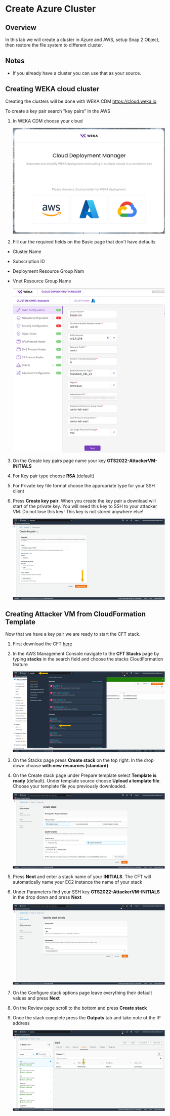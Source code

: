 # Create Azure Cluster

## Overview
In this lab we will create a cluster in Azure and AWS, setup Snap 2 Object, then restore the file system to different cluster.

## Notes 
- If you already have a cluster you can use that as your source.

##  Creating WEKA cloud cluster
Creating the clusters will be done with WEKA CDM https://cloud.weka.io

To create a key pair search "key pairs" in the AWS 

1.  In WEKA CDM choose your cloud

    ![CDM](./images/cdm.png)

2.  Fill our the required fields on the Basic page that don't have defaults
 - Cluster Name
 - Subscription ID
 - Deployment Resource Group Nam
 - Vnet Resource Group Name

    ![CDM Basic](./images/cdm_basic.png)

3.  On the Create key pairs page name your key **GTS2022-AttackerVM-INITIALS**

4.  For Key pair type choose **RSA** (default)

5.  For Private key file format choose the appropriate type for your SSH client

6.  Press **Create key pair**.  When you create the key pair a download will start of the private key.  You will need this key to SSH to your attacker VM.  Do not lose this key!  This key is not stored anywhere else!


     ![CreatePair](./images/createpair.png)

##  Creating Attacker VM from CloudFormation Template
Now that we have a key pair we are ready to start the CFT stack.

1.  First download the CFT [here](remove.yaml)

2.  In the AWS Management Console navigate to the **CFT Stacks** page by typing **stacks** in the search field and choose the stacks CloudFormation feature


    ![Stacks](./images/stacks.png)

3.  On the Stacks page press **Create stack** on the top right.  In the drop down choose **with new resources (standard)**

4.  On the Create stack page under Prepare template select **Template is ready** (default).  Under template source choose **Upload a template file**.  Choose your template file you previously downloaded.


    ![CreateStack](./images/createstack.png)

5.  Press **Next** and enter a stack name of your **INITIALS**.  The CFT will automatically name your EC2 instance the name of your stack

6.  Under Parameters find your SSH key **GTS2022-AttackerVM-INITIALS** in the drop down and press **Next**


    ![CreateStack](./images/details.png)

7.  On the Configure stack options page leave everything their default values and press **Next**

8.  On the Review page scroll to the bottom and press **Create stack**

9.  Once the stack complete press the **Outputs** tab and take note of the IP address


    ![IP](./images/publicip.png)

